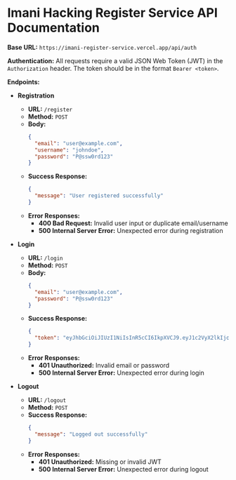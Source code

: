# Imani Hacking Register Service API Documentation

**Base URL:** `https://imani-register-service.vercel.app/api/auth`

**Authentication:** All requests require a valid JSON Web Token (JWT) in the `Authorization` header. The token should be in the format `Bearer <token>`.

**Endpoints:**

* **Registration**

  * **URL:** `/register`
  * **Method:** `POST`
  * **Body:**
    ```json
    {
      "email": "user@example.com",
      "username": "johndoe",
      "password": "P@ssw0rd123"
    }
    ```
  * **Success Response:**
    ```json
    {
      "message": "User registered successfully"
    }
    ```
  * **Error Responses:**
    * **400 Bad Request:** Invalid user input or duplicate email/username
    * **500 Internal Server Error:** Unexpected error during registration

* **Login**

  * **URL:** `/login`
  * **Method:** `POST`
  * **Body:**
    ```json
    {
      "email": "user@example.com",
      "password": "P@ssw0rd123"
    }
    ```
  * **Success Response:**
    ```json
    {
      "token": "eyJhbGciOiJIUzI1NiIsInR5cCI6IkpXVCJ9.eyJ1c2VyX2lkIjoiYWRtaW4iLCJ1c2VybmFtZSI6Im5hbWUiLCJpYXQiOjE2NTYyMjI5MTF9.55r54_54354355435345345434543"
    }
    ```
  * **Error Responses:**
    * **401 Unauthorized:** Invalid email or password
    * **500 Internal Server Error:** Unexpected error during login

* **Logout**

  * **URL:** `/logout`
  * **Method:** `POST`
  * **Success Response:**
    ```json
    {
      "message": "Logged out successfully"
    }
    ```
  * **Error Responses:**
    * **401 Unauthorized:** Missing or invalid JWT
    * **500 Internal Server Error:** Unexpected error during logout